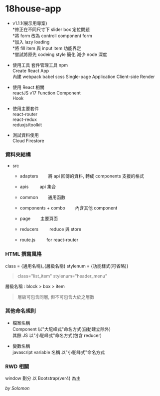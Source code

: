 # 18house-app

- v1.1.1(展示用專案)  
  *修正在不同尺寸下 slider box 定位問題  
  *將 form 改為 controll component form  
  *加入 lazy loading  
  *將 fill item 與 input item 功能界定  
  \*嘗試將原先 codeing style 簡化 減少 node 深度

- 使用工具
  套件管理工具 npm  
  Create React App  
  內建 webpack babel scss
  Single-page Application
  Client-side Render

- 使用 React 相關  
  reactJS v17
  Function Component  
  Hook

- 使用主要套件  
  react-router  
  react-redux  
  reduxjs/toolkit

- 測試資料使用  
  Cloud Firestore

### 資料夾結構

- src

  - adapters
    　　將 api 回傳的資料, 轉成 components 支援的格式

  - apis
    　　 api 集合

  - common
    　　通用函數

  - components + combo
    　　內含其他 component

  - page
    　　主要頁面

  - reducers
    　　 reduce 與 store

  - route.js
    　　 for react-router

### HTML 撰寫風格

class = {通用名稱}\_{層級名稱} stylenum = {功能樣式(可省略)}

> class="list_item" stylenum="header_menu"

層級名稱 : block > box > item

> 層級可包含同層, 但不可包含大於之層數

### 其他命名規則

- 檔案名稱  
  Component 以"大駝峰式"命名方式(自動建立除外)  
  其餘 JS 以"小駝峰式"命名方式(包含 reducer)

- 變數名稱  
  javascript variable 名稱 以"小駝峰式"命名方式

### RWD 相關

window 劃分 以 Bootstrap(ver4) 為主

_by Solomon_
